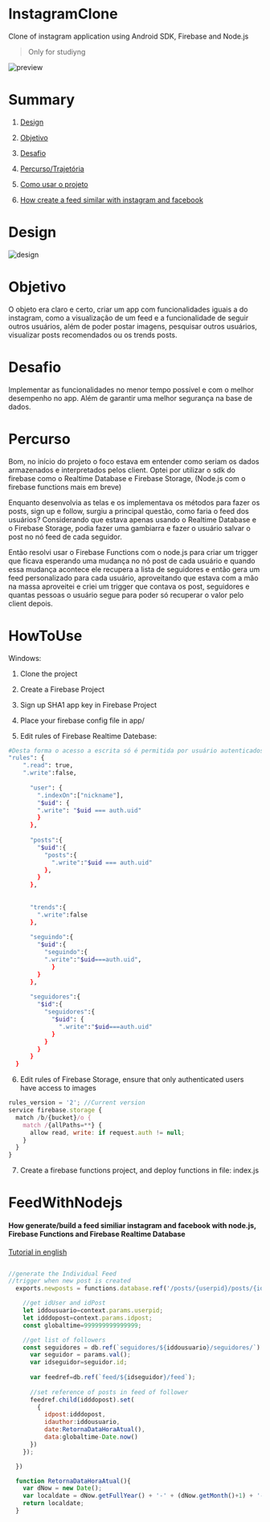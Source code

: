 # InstagramClone
Clone of instagram application using Android SDK, Firebase and Node.js
> Only for studiyng


<img src="https://user-images.githubusercontent.com/59422918/79263959-1f00ca00-7e6a-11ea-8cb7-ca9b65f28af8.png" alt="preview" >

# Summary

1. [Design](#Design)

2. [Objetivo](#Objetivo)

3. [Desafio](#Desafio)

4. [Percurso/Trajetória](#Percurso)

5. [Como usar o projeto](#HowToUse)

6. [How create a feed similar with instagram and facebook](#FeedWithNodejs)

# Design

<img src="https://user-images.githubusercontent.com/59422918/79262035-0e028980-7e67-11ea-8d1c-306aec9b00d4.png" alt="design" >

# Objetivo

O objeto era claro e certo, criar um app com funcionalidades iguais a do instagram, como a visualização de um feed e a funcionalidade de seguir
outros usuários, além de poder postar imagens, pesquisar outros usuários, visualizar posts recomendados ou os trends posts.

# Desafio

Implementar as funcionalidades no menor tempo possível e com o melhor desempenho no app. Além de garantir uma melhor segurança na base de dados.

# Percurso

Bom, no início do projeto o foco estava em entender como seriam os dados armazenados e interpretados pelos client. Optei por utilizar o sdk do firebase como o Realtime Database e Firebase Storage, (Node.js com o firebase functions mais em breve)

Enquanto desenvolvia as telas e os implementava os métodos para fazer os posts, sign up e follow, surgiu a principal questão, como faria o feed dos usuários? Considerando que estava apenas usando o Realtime Database e o Firebase Storage, podia fazer uma gambiarra e fazer o usuário salvar o post no nó feed de cada seguidor.

Então resolvi usar o Firebase Functions com o node.js para criar um trigger que ficava esperando uma mudança no nó post de cada usuário e quando essa mudança acontece ele recupera a lista de seguidores e então gera um feed personalizado para cada usuário, aproveitando que estava com a mão na massa aproveitei e criei um trigger que contava os post, seguidores e quantas pessoas o usuário segue para poder só recuperar o valor pelo client depois.

# HowToUse

Windows:

1. Clone the project

2. Create a Firebase Project

3. Sign up SHA1 app key in Firebase Project

4. Place your firebase config file in app/

5. Edit rules of Firebase Realtime Datebase: 
```bash
#Desta forma o acesso a escrita só é permitida por usuário autenticados pelo FirebaseAuth com email e no locais permitidos
"rules": {
    ".read": true,
    ".write":false,
      
      "user": {
        ".indexOn":["nickname"],
      	"$uid": {
        ".write": "$uid === auth.uid"
        }
      },
        
      "posts":{
        "$uid":{
          "posts":{
            ".write":"$uid === auth.uid"
          },        
        }
      },
               
        
      "trends":{
        ".write":false
      },
        
      "seguindo":{
        "$uid":{
          "seguindo":{
          ".write":"$uid===auth.uid",
            }
        }
      },
    
      "seguidores":{
        "$id":{
          "seguidores":{
            "$uid": {
              ".write":"$uid===auth.uid"
            }
          }
        }
      }
  }

```

6. Edit rules of Firebase Storage, ensure that only authenticated users have access to images

```js
rules_version = '2'; //Current version
service firebase.storage {
  match /b/{bucket}/o {
    match /{allPaths=**} {
      allow read, write: if request.auth != null;
    }
  }
}

```

7. Create a firebase functions project, and deploy functions in file:    index.js


# FeedWithNodejs
#### How generate/build a feed similiar instagram and facebook with node.js, Firebase Functions and Firebase Realtime Database
[Tutorial in english](https://github.com/pdrozz/post_feed_nodejs)

```js

//generate the Individual Feed
//trigger when new post is created
  exports.newposts = functions.database.ref('/posts/{userpid}/posts/{idpost}').onCreate((snap,context)=>{

    //get idUser and idPost
    let iddousuario=context.params.userpid;
    let idddopost=context.params.idpost;
    const globaltime=999999999999999;

    //get list of followers
    const seguidores = db.ref(`seguidores/${iddousuario}/seguidores/`).on('child_added',function(params) {
      var seguidor = params.val();
      var idseguidor=seguidor.id;
    
      var feedref=db.ref(`feed/${idseguidor}/feed`);
      
      //set reference of posts in feed of follower
      feedref.child(idddopost).set(
        {
          idpost:idddopost,
          idauthor:iddousuario,
          date:RetornaDataHoraAtual(),
          data:globaltime-Date.now()
      })
    });

  })

  function RetornaDataHoraAtual(){
    var dNow = new Date();
    var localdate = dNow.getFullYear() + '-' + (dNow.getMonth()+1) + '-' +  dNow.getDate() + ' ' + dNow.getHours() + ':' + dNow.getMinutes();
    return localdate;
  }  
```
